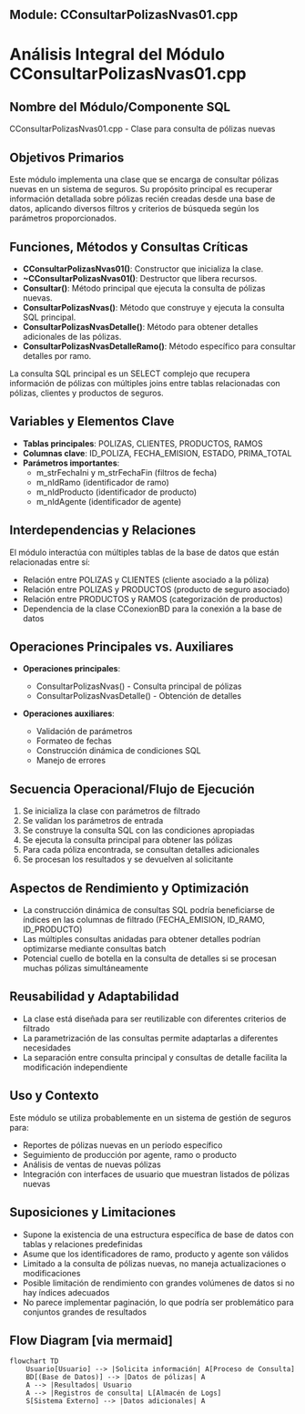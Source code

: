 ## Module: CConsultarPolizasNvas01.cpp
# Análisis Integral del Módulo CConsultarPolizasNvas01.cpp

## Nombre del Módulo/Componente SQL
CConsultarPolizasNvas01.cpp - Clase para consulta de pólizas nuevas

## Objetivos Primarios
Este módulo implementa una clase que se encarga de consultar pólizas nuevas en un sistema de seguros. Su propósito principal es recuperar información detallada sobre pólizas recién creadas desde una base de datos, aplicando diversos filtros y criterios de búsqueda según los parámetros proporcionados.

## Funciones, Métodos y Consultas Críticas
- **CConsultarPolizasNvas01()**: Constructor que inicializa la clase.
- **~CConsultarPolizasNvas01()**: Destructor que libera recursos.
- **Consultar()**: Método principal que ejecuta la consulta de pólizas nuevas.
- **ConsultarPolizasNvas()**: Método que construye y ejecuta la consulta SQL principal.
- **ConsultarPolizasNvasDetalle()**: Método para obtener detalles adicionales de las pólizas.
- **ConsultarPolizasNvasDetalleRamo()**: Método específico para consultar detalles por ramo.

La consulta SQL principal es un SELECT complejo que recupera información de pólizas con múltiples joins entre tablas relacionadas con pólizas, clientes y productos de seguros.

## Variables y Elementos Clave
- **Tablas principales**: POLIZAS, CLIENTES, PRODUCTOS, RAMOS
- **Columnas clave**: ID_POLIZA, FECHA_EMISION, ESTADO, PRIMA_TOTAL
- **Parámetros importantes**: 
  - m_strFechaIni y m_strFechaFin (filtros de fecha)
  - m_nIdRamo (identificador de ramo)
  - m_nIdProducto (identificador de producto)
  - m_nIdAgente (identificador de agente)

## Interdependencias y Relaciones
El módulo interactúa con múltiples tablas de la base de datos que están relacionadas entre sí:
- Relación entre POLIZAS y CLIENTES (cliente asociado a la póliza)
- Relación entre POLIZAS y PRODUCTOS (producto de seguro asociado)
- Relación entre PRODUCTOS y RAMOS (categorización de productos)
- Dependencia de la clase CConexionBD para la conexión a la base de datos

## Operaciones Principales vs. Auxiliares
- **Operaciones principales**: 
  - ConsultarPolizasNvas() - Consulta principal de pólizas
  - ConsultarPolizasNvasDetalle() - Obtención de detalles

- **Operaciones auxiliares**:
  - Validación de parámetros
  - Formateo de fechas
  - Construcción dinámica de condiciones SQL
  - Manejo de errores

## Secuencia Operacional/Flujo de Ejecución
1. Se inicializa la clase con parámetros de filtrado
2. Se validan los parámetros de entrada
3. Se construye la consulta SQL con las condiciones apropiadas
4. Se ejecuta la consulta principal para obtener las pólizas
5. Para cada póliza encontrada, se consultan detalles adicionales
6. Se procesan los resultados y se devuelven al solicitante

## Aspectos de Rendimiento y Optimización
- La construcción dinámica de consultas SQL podría beneficiarse de índices en las columnas de filtrado (FECHA_EMISION, ID_RAMO, ID_PRODUCTO)
- Las múltiples consultas anidadas para obtener detalles podrían optimizarse mediante consultas batch
- Potencial cuello de botella en la consulta de detalles si se procesan muchas pólizas simultáneamente

## Reusabilidad y Adaptabilidad
- La clase está diseñada para ser reutilizable con diferentes criterios de filtrado
- La parametrización de las consultas permite adaptarlas a diferentes necesidades
- La separación entre consulta principal y consultas de detalle facilita la modificación independiente

## Uso y Contexto
Este módulo se utiliza probablemente en un sistema de gestión de seguros para:
- Reportes de pólizas nuevas en un período específico
- Seguimiento de producción por agente, ramo o producto
- Análisis de ventas de nuevas pólizas
- Integración con interfaces de usuario que muestran listados de pólizas nuevas

## Suposiciones y Limitaciones
- Supone la existencia de una estructura específica de base de datos con tablas y relaciones predefinidas
- Asume que los identificadores de ramo, producto y agente son válidos
- Limitado a la consulta de pólizas nuevas, no maneja actualizaciones o modificaciones
- Posible limitación de rendimiento con grandes volúmenes de datos si no hay índices adecuados
- No parece implementar paginación, lo que podría ser problemático para conjuntos grandes de resultados
## Flow Diagram [via mermaid]
```mermaid
flowchart TD
    Usuario[Usuario] --> |Solicita información| A[Proceso de Consulta]
    BD[(Base de Datos)] --> |Datos de pólizas| A
    A --> |Resultados| Usuario
    A --> |Registros de consulta| L[Almacén de Logs]
    S[Sistema Externo] --> |Datos adicionales| A
```
